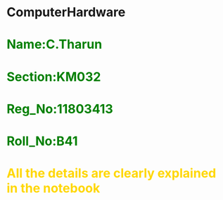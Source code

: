 # ComputerHardware

<h1 style="color:green">Name:C.Tharun</h1>
<h1 style="color:green">Section:KM032</h1>
<h1 style="color:green">Reg_No:11803413</h1>
<h1 style="color:green">Roll_No:B41</h1>
<h1 style="color:gold">All the details are clearly explained in the notebook</h1>
